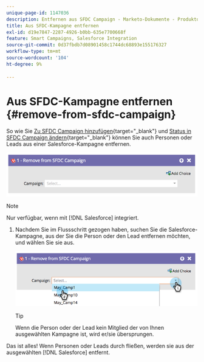 ```yaml
---
unique-page-id: 1147036
description: Entfernen aus SFDC Campaign - Marketo-Dokumente - Produktdokumentation
title: Aus SFDC-Kampagne entfernen
exl-id: d19e7847-2287-4926-b0bb-635e7700668f
feature: Smart Campaigns, Salesforce Integration
source-git-commit: 0d37fbdb7d08901458c1744dc68893e155176327
workflow-type: tm+mt
source-wordcount: '104'
ht-degree: 9%

---
```


# Aus SFDC-Kampagne entfernen {#remove-from-sfdc-campaign}

So wie Sie [Zu SFDC Campaign hinzufügen](/help/marketo/product-docs/core-marketo-concepts/smart-campaigns/salesforce-flow-actions/add-to-sfdc-campaign.md){target="_blank"} und [Status in SFDC Campaign ändern](/help/marketo/product-docs/core-marketo-concepts/smart-campaigns/salesforce-flow-actions/change-status-in-sfdc-campaign.md){target="_blank"} können Sie auch Personen oder Leads aus einer Salesforce-Kampagne entfernen.

![](assets/remove-from-sfdc-campaign-1.png)

>[!NOTE]
>
>Nur verfügbar, wenn mit [!DNL Salesforce] integriert.

1. Nachdem Sie im Flussschritt gezogen haben, suchen Sie die Salesforce-Kampagne, aus der Sie die Person oder den Lead entfernen möchten, und wählen Sie sie aus.

   ![](assets/remove-from-sfdc-campaign-2.png)

   >[!TIP]
   >
   >Wenn die Person oder der Lead kein Mitglied der von Ihnen ausgewählten Kampagne ist, wird er/sie übersprungen.

Das ist alles! Wenn Personen oder Leads durch fließen, werden sie aus der ausgewählten [!DNL Salesforce] entfernt.
